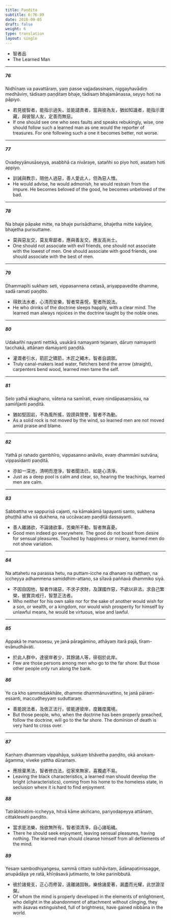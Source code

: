 ```yaml
---
title: Paṇḍita
subtitle: 6:76-89
date: 2016-09-05
draft: false
weight: 6
type: translation
layout: single
---
```


- 智者品
- The Learned Man

---

##### 76

Nidhīnaṃ va pavattāraṃ, yaṃ passe vajjadassinaṃ, niggayhavādiṃ medhāviṃ, tādisaṃ paṇḍitaṃ bhaje, tādisaṃ bhajamānassa, seyyo hoti na pāpiyo.

- 若見彼智者，能指示過失，並能譴責者，當與彼為友，猶如知識者，能指示寶藏，與彼智人友，定善而無惡。
- If one should see one who sees faults and speaks rebukingly, wise, one should follow such a learned man as one would the reporter of treasures. For one following such a one it becomes better, not worse.

---

##### 77

Ovadeyyānusāseyya, asabbhā ca nivāraye, satañhi so piyo hoti, asataṃ hoti appiyo.

- 訓誡與教示，阻他人過惡，善人愛此人，但為惡人憎。
- He would advise, he would admonish, he would restrain from the impure. He becomes beloved of the good, he becomes unbeloved of the bad.

---

##### 78

Na bhaje pāpake mitte, na bhaje purisādhame, bhajetha mitte kalyāṇe, bhajetha purisuttame.

- 莫與惡友交，莫友卑鄙者，應與善友交，應友高尚士。
- One should not associate with evil friends, one should not associate with the lowest of men. One should associate with good friends, one should associate with the best of men.

---

##### 79

Dhammapīti sukhaṃ seti, vippasannena cetasā, ariyappavedite dhamme, sadā ramati paṇḍito.

- 得飲法水者，心清而安樂，智者常喜悅，聖者所說法。
- He who drinks of the doctrine sleeps happily, with a clear mind. The learned man always rejoices in the doctrine taught by the noble ones.

---

##### 80

Udakañhi nayanti nettikā, usukārā namayanti tejanaṃ, dāruṃ namayanti tacchakā, attānaṃ damayanti paṇḍitā.

- 灌溉者引水，箭匠之矯箭，木匠之繩木，智者自調禦。
- Truly canal-makers lead water, fletchers bend the arrow (straight), carpenters bend wood, learned men tame the self.

---

##### 81

Selo yathā ekaghano, vātena na samīrati, evaṃ nindāpasaṃsāsu, na samiñjanti paṇḍitā.

- 猶如堅固岩，不為風所搖，毀謗與贊譽，智者不為動。
- As a solid rock is not moved by the wind, so learned men are not moved amid praise and blame.

---

##### 82

Yathā pi rahado gambhīro, vippasanno anāvilo, evaṃ dhammāni sutvāna, vippasīdanti paṇḍitā.

- 亦如一深池，清明而澄淨，智者聞法已，如是心清淨。
- Just as a deep pool is calm and clear, so, hearing the teachings, learned men are calm.

---

##### 83

Sabbattha ve sappurisā cajanti, na kāmakāmā lapayanti santo, sukhena phuṭṭhā atha vā dukhena, na uccāvacaṃ paṇḍitā dassayanti.

- 善人離諸欲，不論諸欲事，苦樂所不動，智者無喜憂。
- Good men indeed go everywhere. The good do not boast from desire for sensual pleasures. Touched by happiness or misery, learned men do not show variation.

---

##### 84

Na attahetu na parassa hetu, na puttam-icche na dhanaṃ na raṭṭhaṃ, na iccheyya adhammena samiddhim-attano, sa sīlavā paññavā dhammiko siyā.

- 不因自因他，智者作諸惡，不求子求財，及謀國作惡，不欲以非法，求自己繁榮，彼實具戒行，智慧正法者。
- Who neither for his own sake nor for the sake of another would wish for a son, or wealth, or a kingdom, nor would wish prosperity for himself by unlawful means, he would be virtuous, wise and lawful.

---

##### 85

Appakā te manussesu, ye janā pāragāmino, athāyaṃ itarā pajā, tīram-evānudhāvati.

- 於此人群中，達彼岸者少，其餘諸人等，徘徊於此岸。
- Few are those persons among men who go to the far shore. But those other people only run along the bank.

##### 86

Ye ca kho sammadakkhāte, dhamme dhammānuvattino, te janā pāram-essanti, maccudheyyaṃ suduttaraṃ.

- 善能說法者，及依正法行，彼能達彼岸，度難度魔境。
- But those people, who, when the doctrine has been properly preached, follow the doctrine, will go to the far shore. The dominion of death is very hard to cross over.

---

##### 87

Kaṇhaṃ dhammaṃ vippahāya, sukkaṃ bhāvetha paṇḍito, okā anokam-āgamma, viveke yattha dūramaṃ.

- 應捨棄黑法，智者修白法，從家來無家，喜獨處不易。
- Leaving the black characteristics, a learned man should develop the bright (characteristics), coming from his home to the homeless state, in seclusion where it is hard to find enjoyment.

##### 88

Tatrābhiratim-iccheyya, hitvā kāme akiñcano, pariyodapeyya attānaṃ, cittaklesehi paṇḍito.

- 當求是法樂，捨欲無所有，智者須清淨，自心諸垢穢。
- There he should seek enjoyment, leaving sensual pleasures, having nothing. The learned man should cleanse himself from all defilements of the mind.

##### 89

Yesaṃ sambodhiyaṅgesu, sammā cittaṃ subhāvitaṃ, ādānapaṭinissagge, anupādāya ye ratā, khīṇāsavā jutimanto, te loke parinibbutā.

- 彼於諸覺支，正心而修習，遠離諸固執，樂捨諸愛著，漏盡而光耀，此世證涅槃。
- Of whom the mind is properly developed in the elements of enlightment, who delight in the abandonment of attachment without clinging, they with āsavas extinguished, full of brightness, have gained nibbāna in the world.